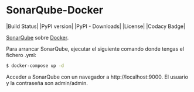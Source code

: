 # SonarQube-Docker
|Build Status| |PyPI version| |PyPI - Downloads| |License| |Codacy Badge|

[SonarQube](https://www.sonarqube.org/) sobre [Docker](https://www.docker.com/).

Para arrancar SonarQube, ejecutar el siguiente comando donde tengas el fichero .yml:
```sh
$ docker-compose up -d
```

Acceder a SonarQube con un navegador a http://localhost:9000. El usuario y la contraseña son admin/admin.
